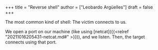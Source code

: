 +++
title = "Reverse shell"
author = ["Leobardo Argüelles"]
draft = false
+++

The most common kind of shell: The victim connects to us.

We open a port on our machine (like using [netcat]({{<relref "20211016205431-netcat.md#" >}})), and we listen.
Then, the target connects using that port.

